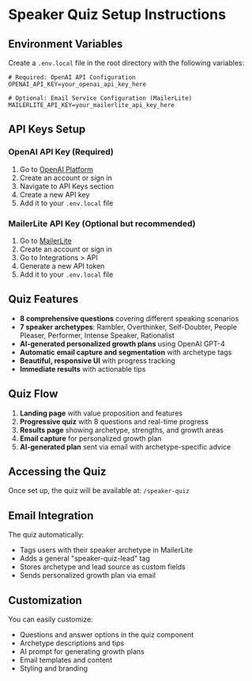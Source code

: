 # Speaker Quiz Setup Instructions

## Environment Variables

Create a `.env.local` file in the root directory with the following variables:

```env
# Required: OpenAI API Configuration
OPENAI_API_KEY=your_openai_api_key_here

# Optional: Email Service Configuration (MailerLite)
MAILERLITE_API_KEY=your_mailerlite_api_key_here
```

## API Keys Setup

### OpenAI API Key (Required)
1. Go to [OpenAI Platform](https://platform.openai.com/)
2. Create an account or sign in
3. Navigate to API Keys section
4. Create a new API key
5. Add it to your `.env.local` file

### MailerLite API Key (Optional but recommended)
1. Go to [MailerLite](https://www.mailerlite.com/)
2. Create an account or sign in
3. Go to Integrations > API
4. Generate a new API token
5. Add it to your `.env.local` file

## Quiz Features

- **8 comprehensive questions** covering different speaking scenarios
- **7 speaker archetypes**: Rambler, Overthinker, Self-Doubter, People Pleaser, Performer, Intense Speaker, Rationalist
- **AI-generated personalized growth plans** using OpenAI GPT-4
- **Automatic email capture and segmentation** with archetype tags
- **Beautiful, responsive UI** with progress tracking
- **Immediate results** with actionable tips

## Quiz Flow

1. **Landing page** with value proposition and features
2. **Progressive quiz** with 8 questions and real-time progress
3. **Results page** showing archetype, strengths, and growth areas
4. **Email capture** for personalized growth plan
5. **AI-generated plan** sent via email with archetype-specific advice

## Accessing the Quiz

Once set up, the quiz will be available at: `/speaker-quiz`

## Email Integration

The quiz automatically:
- Tags users with their speaker archetype in MailerLite
- Adds a general "speaker-quiz-lead" tag
- Stores archetype and lead source as custom fields
- Sends personalized growth plan via email

## Customization

You can easily customize:
- Questions and answer options in the quiz component
- Archetype descriptions and tips
- AI prompt for generating growth plans
- Email templates and content
- Styling and branding










